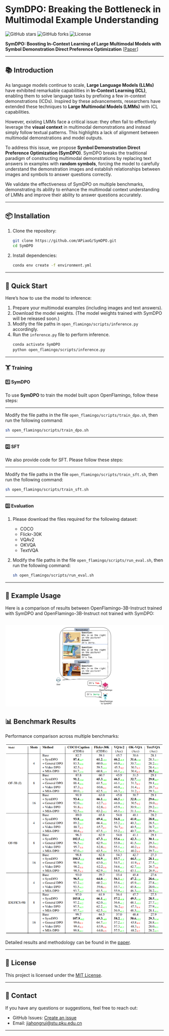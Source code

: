 # SymDPO: Breaking the Bottleneck in Multimodal Example Understanding

![GitHub stars](https://img.shields.io/github/stars/APiaoG/SymDPO?style=social)
![GitHub forks](https://img.shields.io/github/forks/APiaoG/SymDPO?style=social)
![License](https://img.shields.io/github/license/APiaoG/SymDPO)

**SymDPO: Boosting In-Context Learning of Large Multimodal Models with Symbol Demonstration Direct Preference Optimization** [[Paper](https://arxiv.org/abs/2411.11909)] <br>


---

## 📚 Introduction

As language models continue to scale, **Large Language Models (LLMs)** have exhibited remarkable capabilities in **In-Context Learning (ICL)**, enabling them to solve language tasks by prefixing a few in-context demonstrations (ICDs). Inspired by these advancements, researchers have extended these techniques to **Large Multimodal Models (LMMs)** with ICL capabilities.

However, existing LMMs face a critical issue: they often fail to effectively leverage the **visual context** in multimodal demonstrations and instead simply follow textual patterns. This highlights a lack of alignment between multimodal demonstrations and model outputs.

To address this issue, we propose **Symbol Demonstration Direct Preference Optimization (SymDPO)**. SymDPO breaks the traditional paradigm of constructing multimodal demonstrations by replacing text answers in examples with **random symbols**, forcing the model to carefully understand the demonstration images and establish relationships between images and symbols to answer questions correctly.

We validate the effectiveness of SymDPO on multiple benchmarks, demonstrating its ability to enhance the multimodal context understanding of LMMs and improve their ability to answer questions accurately.

---

<!-- ## 🛠️ Features

- **Improved Multimodal Context Alignment**: By substituting text answers with symbols, SymDPO ensures better alignment between visual context and model outputs.
- **Enhanced Reasoning Capabilities**: SymDPO helps LMMs move beyond textual patterns, leveraging visual context more effectively.
- **Proven Effectiveness**: Validated across multiple benchmarks with significant performance improvements.

--- -->

## 📦 Installation

1. Clone the repository:
   ```bash
   git clone https://github.com/APiaoG/SymDPO.git
   cd SymDPO
   ```

2. Install dependencies:
   ```bash
   conda env create -f environment.yml
   ```

---

## 🚀 Quick Start

Here’s how to use the model to inference:

1. Prepare your multimodal examples (including images and text answers).
2. Download the model weights. (The model weights trained with SymDPO will be released soon.)
3. Modify the file paths in `open_flamingo/scripts/inference.py` accordingly.  
4. Run the `inference.py` file to perform inference.
   ```bash
   conda activate SymDPO
   python open_flamingo/scripts/inference.py
   ```

---

### 🏋️ Training

#### 1️⃣ **SymDPO**

To use **SymDPO** to train the model built upon OpenFlamingo, follow these steps:

---

 Modify the file paths in the file `open_flamingo/scripts/train_dpo.sh`, then run the following command:
   ```bash
   sh open_flamingo/scripts/train_dpo.sh
   ```

---

#### 2️⃣ **SFT**

We also provide code for SFT. Please follow these steps:

---

 Modify the file paths in the file `open_flamingo/scripts/train_sft.sh`, then run the following command:

   ```bash
   sh open_flamingo/scripts/train_sft.sh
   ```

---


#### 3️⃣ **Evaluation**

1. Please download the files required for the following dataset:
   - COCO
   - Flickr-30K
   - VQAv2
   - OKVQA
   - TextVQA

2. Modify the file paths in the file `open_flamingo/scripts/run_eval.sh`, then run the following command:
   ```bash
   sh open_flamingo/scripts/run_eval.sh
   ```

---



## 🧪 Example Usage

Here is a comparison of results between OpenFlamingo-3B-Instruct trained with SymDPO and OpenFlamingo-3B-Instruct not trained with SymDPO:

![example](image/README/example.png)
---

## 📊 Benchmark Results

Performance comparison across multiple benchmarks:

![performence](image/README/performence.png)

Detailed results and methodology can be found in the [paper](https://arxiv.org/abs/2411.11909).

---


## 📄 License

This project is licensed under the [MIT License](./LICENSE).

---

## 📧 Contact

If you have any questions or suggestions, feel free to reach out:

- GitHub Issues: [Create an issue](https://github.com/APiaoG/SymDPO/issues)
- Email: jiahongrui@stu.pku.edu.cn

---
